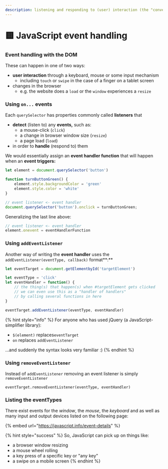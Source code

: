 ```yaml
---
description: listening and responding to (user) interaction (the "conversations")
---
```


# 🟨 JavaScript event handling

### Event handling with the DOM

These can happen in one of two ways:

* **user interaction** through a keyboard, mouse or some input mechanism
  * including `touch` or `swipe` in the case of a finger on a tablet screen
* changes in the browser
  * e.g. the website does a `load` or the `window` experiences a `resize`

### Using `on...` events

Each `querySelector` has properties commonly called **listeners** that

* **detect** (listen to) any **events,** such as:
  * a mouse-click (`click`)
  * a change in browser window size (`resize`)
  * a page load (`load`)
* in order to **handle** (respond to) them

We would essentially assign an **event handler function** that will happen when an **event triggers:**

```javascript
let element = document.querySelector('button')

function turnButtonGreen() {
    element.style.backgroundColor = 'green'
    element.style.color = 'white'
}

// event listener <- event handler
document.querySelector('button').onclick = turnButtonGreen;
```

Generalizing the last line above:

```javascript
// event listener <- event handler
element.onevent = eventHandlerFunction
```

### Using `addEventListener`

Another way of writing the **event handler** uses the `addEventListener(eventType, callback)` format\*\*:\*\*

```javascript
let eventTarget = document.getElementbyId('targetElement')

let eventType = 'click'
let eventHandler = function() {
    // the thing(s) that happen(s) when #targetElement gets clicked
    // we can even use this as a "handler of handlers"
    // by calling several functions in here
}

eventTarget.addEventListener(eventType, eventHandler)
```

{% hint style="info" %}
For anyone who has used jQuery (a JavaScript-simplifier library):

* `$(element)` replaces`eventTarget`
* `on` replaces `addEventListener`

...and suddenly the syntax looks very familiar :)
{% endhint %}

### Using `removeEventListener`

Instead of `addEventListener` removing an event listener is simply `removeEventListener`

```
eventTarget.removeEventListener(eventType, eventHandler) 
```

### Listing the eventTypes

There exist events for the _window_, the _mouse_, the _keyboard_ and as well as many input and output devices listed on the following page:

{% embed url="https://javascript.info/event-details" %}

{% hint style="success" %}
So, JavaScript can pick up on things like:

* a browser window resizing
* a mouse wheel rolling
* a key press of a specific key or "any key"
* a swipe on a mobile screen
{% endhint %}

